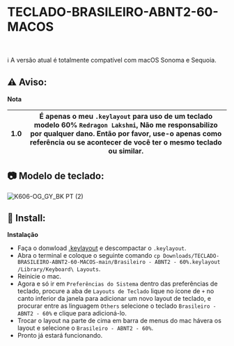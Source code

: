 # TECLADO-BRASILEIRO-ABNT2-60-MACOS
<br/>

ℹ️ A versão atual é totalmente compatível com macOS Sonoma e Sequoia.

## :warning: Aviso:
 **Nota**

|**1.0**| É apenas o meu `.keylayout` para uso de um teclado modelo 60% `Redragon Lakshmi`, Não me responsabilizo por qualquer dano. Então por favor, use-o apenas como referência ou se acontecer de você ter o mesmo teclado ou similar.|
| ------ | ----- |

## :camera: Modelo de teclado:
![K606-OG_GY_BK PT (2)](https://github.com/user-attachments/assets/46367e9b-2af4-4802-aee5-35e0a93fa655)

## :wrench: Install:
**Instalação**
- Faça o donwload [.keylayout](https://github.com/LuizStSantos/TECLADO-BRASILEIRO-ABNT2-60-MACOS/archive/refs/heads/main.zip) e descompactar o `.keylayout`.
- Abra o terminal e coloque o seguinte comando `cp Downloads/TECLADO-BRASILEIRO-ABNT2-60-MACOS-main/Brasileiro - ABNT2 - 60%.keylayout /Library/Keyboard\ Layouts`.
- Reinicie o mac.
- Agora e só ir em `Preferências do Sistema` dentro das preferências de teclado, procure a aba de `Layouts de Teclado` lique no ícone de `+` no canto inferior da janela para adicionar um novo layout de teclado, e procurar entre as linguagem `Others` selecione o teclado `Brasileiro - ABNT2 - 60%` e clique para adicioná-lo.
- Trocar o layout na parte de cima em barra de menus do mac hávera os layout e selecione o `Brasileiro - ABNT2 - 60%`.
-  Pronto já estará funcionando.
